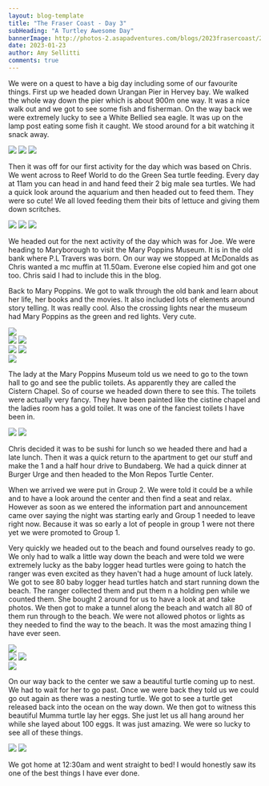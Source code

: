 ```yaml
---
layout: blog-template
title: "The Fraser Coast - Day 3"
subHeading: "A Turtley Awesome Day"
bannerImage: http://photos-2.asapadventures.com/blogs/2023frasercoast/2023-01-23/PXL_20230123_092712855.MP.jpg_compressed.JPEG
date: 2023-01-23
author: Amy Sellitti
comments: true
---
```


We were on a quest to have a big day including some of our favourite things. First up we headed down Urangan Pier in Hervey bay. We walked the whole way down the pier which is about 900m one way. It was a nice walk out and we got to see some fish and fisherman. On the way back we were extremely lucky to see a White Bellied sea eagle. It was up on the lamp post eating some fish it caught. We stood around for a bit watching it snack away.

<div class="grid-2w-1l">
  <img src="http://photos-2.asapadventures.com/blogs/2023frasercoast/2023-01-23/PXL_20230123_001021675.jpg_compressed.JPEG"/>
  <img src="http://photos-2.asapadventures.com/blogs/2023frasercoast/2023-01-23/PXL_20230122_235404305.jpg_compressed.JPEG"/>
  <img src="http://photos-2.asapadventures.com/blogs/2023frasercoast/2023-01-23/PXL_20230123_002441554.MP.jpg_compressed.JPEG"/>
</div>

Then it was off for our first activity for the day which was based on Chris. We went across to Reef World to do the Green Sea turtle feeding. Every day at 11am you can head in and hand feed their 2 big male sea turtles. We had a quick look around the aquarium and then headed out to feed them. They were so cute! We all loved feeding them their bits of lettuce and giving them down scritches.

<div class="grid-2w-1l">
  <img src="http://photos-2.asapadventures.com/blogs/2023frasercoast/2023-01-23/PXL_20230123_004508797.jpg_compressed.JPEG"/>
  <img src="http://photos-2.asapadventures.com/blogs/2023frasercoast/2023-01-23/PXL_20230123_010941322.jpg_compressed.JPEG"/>
  <img src="http://photos-2.asapadventures.com/blogs/2023frasercoast/2023-01-23/PXL_20230123_010909718.jpg_compressed.JPEG"/>
</div>

We headed out for the next activity of the day which was for Joe. We were heading to Maryborough to visit the Mary Poppins Museum. It is in the old bank where P.L Travers was born.
On our way we stopped at McDonalds as Chris wanted a mc muffin at 11.50am. Everone else copied him and got one too. Chris said I had to include this in the blog.

Back to Mary Poppins. We got to walk through the old bank and learn about her life, her books and the movies. It also included lots of elements around story telling. It was really cool. Also the crossing lights near the museum had Mary Poppins as the green and red lights. Very cute.

<div class="center-image"><img src="http://photos-2.asapadventures.com/blogs/2023frasercoast/2023-01-23/PXL_20230123_032527601.jpg_compressed.JPEG" /></div>
<div class="grid-2c">
  <img src="http://photos-2.asapadventures.com/blogs/2023frasercoast/2023-01-23/PXL_20230123_023654459.MP.jpg_compressed.JPEG"/>
  <img src="http://photos-2.asapadventures.com/blogs/2023frasercoast/2023-01-23/PXL_20230123_023859001.MP.jpg_compressed.JPEG"/>
</div>
<div class="grid-2c">
  <img src="http://photos-2.asapadventures.com/blogs/2023frasercoast/2023-01-23/PXL_20230123_032110300.jpg_compressed.JPEG"/>
  <img src="http://photos-2.asapadventures.com/blogs/2023frasercoast/2023-01-23/PXL_20230123_033852919.MP.jpg_compressed.JPEG"/>
</div>
<div class="center-image"><img src="http://photos-2.asapadventures.com/blogs/2023frasercoast/2023-01-23/PXL_20230123_032618566.jpg_compressed.JPEG" /></div>

The lady at the Mary Poppins Museum told us we need to go to the town hall to go and see the public toilets. As apparently they are called the Cistern Chapel. So of course we headed down there to see this. The toilets were actually very fancy. They have been painted like the cistine chapel and the ladies room has a gold toilet. It was one of the fanciest toilets I have been in.

<div class="grid-2c">
  <img src="http://photos-2.asapadventures.com/blogs/2023frasercoast/2023-01-23/PXL_20230123_040137419.jpg_compressed.JPEG"/>
  <img src="http://photos-2.asapadventures.com/blogs/2023frasercoast/2023-01-23/PXL_20230123_040140732.jpg_compressed.JPEG"/>
</div>

Chris decided it was to be sushi for lunch so we headed there and had a late lunch. Then it was a quick return to the apartment to get our stuff and make the 1 and a half hour drive to Bundaberg. We had a quick dinner at Burger Urge and then headed to the Mon Repos Turtle Center.

When we arrived we were put in Group 2. We were told it could be a while and to have a look around the center and then find a seat and relax. However as soon as we entered the information part and announcement came over saying the night was starting early and Group 1 needed to leave right now. Because it was so early a lot of people in group 1 were not there yet we were promoted to Group 1.

Very quickly we headed out to the beach and found ourselves ready to go. We only had to walk a little way down the beach and were told we were extremely lucky as the baby logger head turtles were going to hatch the ranger was even excited as they haven't had a huge amount of luck lately. We got to see 80 baby logger head turtles hatch and start running down the beach. The ranger collected them and put them n a holding pen while we counted them. She bought 2 around for us to have a look at and take photos. We then got to make a tunnel along the beach and watch all 80 of them run through to the beach. We were not allowed photos or lights as they needed to find the way to the beach. It was the most amazing thing I have ever seen.

<div class="center-image"><img src="http://photos-2.asapadventures.com/blogs/2023frasercoast/2023-01-23/PXL_20230123_092644419.MP_exported_67.jpg_compressed.JPEG" /></div>
<div class="grid-2c">
  <img src="http://photos-2.asapadventures.com/blogs/2023frasercoast/2023-01-23/PXL_20230123_092703810.MP.jpg_compressed.JPEG"/>
  <img src="http://photos-2.asapadventures.com/blogs/2023frasercoast/2023-01-23/PXL_20230123_092712855.MP.jpg_compressed.JPEG"/>
</div>
<div class="center-image"><img src="http://photos-2.asapadventures.com/blogs/2023frasercoast/2023-01-23/PXL_20230123_092722569.jpg_compressed.JPEG" /></div>

On our way back to the center we saw a beautiful turtle coming up to nest. We had to wait for her to go past. Once we were back they told us we could go out again as there was a nesting turtle. We got to see a turtle get released back into the ocean on the way down. We then got to witness this beautiful Mumma turtle lay her eggs. She just let us all hang around her while she layed about 100 eggs. It was just amazing. We were so lucky to see all of these things.

<div class="grid-2c">
  <img src="http://photos-2.asapadventures.com/blogs/2023frasercoast/2023-01-23/PXL_20230123_111651313.MP.jpg_compressed.JPEG"/>
  <img src="http://photos-2.asapadventures.com/blogs/2023frasercoast/2023-01-23/PXL_20230123_111734192.MP.jpg_compressed.JPEG"/>
</div>

We got home at 12:30am and went straight to bed! I would honestly saw its one of the best things I have ever done.
